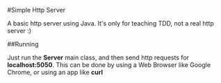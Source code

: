 #Simple Http Server

A basic http server using Java.
It's only for teaching TDD, not a real http server :)

##Running

Just run the **Server** main class, and then send http requests for **localhost:5050**. This can be done by using a Web Browser like Google Chrome, or using an app like **curl**

